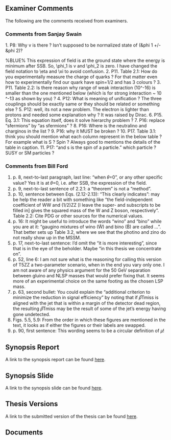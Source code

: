 ## Examiner Comments

The following are the comments received from examiners. 

### Comments from Sanjay Swain

<p>1. P8: Why v is there ? Isn’t supposed to be normalized state of (&phi 1 +/- &phi 2)?</p>
%BLUE%
This expression of field is at the ground state where the energy is minimum after SSB. So, \phi_1 is v and \phi_2 is zero. I have changed the field notation to \eta and \xi to avoid confusion.
2. P11. Table 2.1: How do you experimentally measure the charge of quarks ? For that matter even how to experimentally find our quark have spin=1/2 and has 3 colours ?
3. P11. Table 2.2: Is there reason why range of weak interaction (10^-16) is smaller than the one mentioned below (which is for strong interaction ~ 10 ^-13 as shown by you) ?
4. P12: What is meaning of unification ? The three couplings should be exactly same or they should be related or something else ? 
5. P12: well, its not a new problem. The electron is lighter than protons and needed some explanation why ? It was raised by Dirac.
6. P15. Eq. 3.1: This equation itself, does it solve hierarchy problem ?
7. P16: replace “sfermions” by “as sfermions” ?
8. P16: Where is the neutralino and charginos in the list ?
9. P16: why it MUST be broken ?
10. P17. Table 3.1:  think you should mention what each column represent in the below table ? For example what is S ?  Spin ? Always good to mentions the details of the table in caption.
11. P17: “and s is the spin of a particle.” which particle ? SUSY or SM particles ?


### Comments from Bill Ford

1. p. 8, next-to-last paragraph, last line: “when 𝜃=0”, or any other specific value? 
Yes it is at 𝜃=0, i.e. after SSB, the expression of the field.
2. p. 9, next-to-last sentence of 2.2.1: a “theorem” is not a “method”.
3. p. 10, sentence between Eqs. (2.12-2.13): “This clearly indicates”: may be help the reader a bit with something like “the field-independent coefficient of WW and (1/2)ZZ [I leave the super- and subscripts to be filled in] gives the squared mass of the W and Z boson, respectively”.
Table 2.2: Cite PDG or other sources for the numerical values.
4. p. 16: It might be useful to introduce the words “wino” and “bino” while you are at it: “gaugino mixtures of wino (W̃) and bino (B̃) are called …”. That better sets up Table 3.2, where we see that the photino and zino do not really show up in the MSSM.
5. p. 17, next-to-last sentence: I’d omit the “it is more interesting”, since that is in the eye of the beholder. Maybe “in this thesis we concentrate on”.
6. p. 52, line 6: I am not sure what is the reasoning for calling this version of T5ZZ a two-parameter scenario, when in the end you vary only one. I am not aware of any physics argument for the 50 GeV separation between gluino and NLSP masses that would prefer fixing that. It seems more of an experimental choice on the same footing as the chosen LSP mass.
7. p. 63, second bullet: You could explain the “additional criterion to minimize the reduction in signal efficiency” by noting that if 𝑝⃗Tmiss is aligned with the jet that is within a margin of the detector dead region, the resulting 𝑝⃗Tmiss may be the result of some of the jet’s energy having gone undetected.
8. Figs. 5.5, 5.9: From the order in which these figures are mentioned in the text, it looks as if either the figures or their labels are swapped.
9. p. 90, first sentence: This wording seems to be a circular definition of 𝜇!

## Synopsis Report
A link to the synopsis report can be found [here](). 

## Synopsis Slide
A link to the synopsis slide can be found [here](). 

## Thesis Versions
A link to the submitted version of the thesis can be found [here](). 

## Documents

